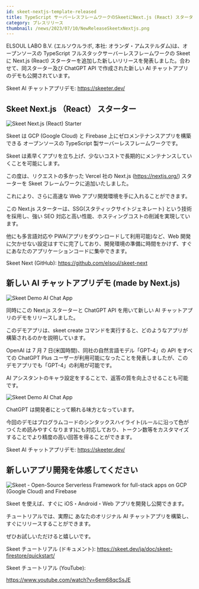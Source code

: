 ```yaml
---
id: skeet-nextjs-template-released
title: TypeScript サーバーレスフレームワークのSkeetにNext.js (React) スターターを追加。新しいAIチャットアプリデモも公開。
category: プレスリリース
thumbnail: /news/2023/07/10/NewReleaseSkeetxNextjs.png
---
```


ELSOUL LABO B.V. (エルソウルラボ, 本社: オランダ・アムステルダム)は、オープンソースの TypeScript フルスタックサーバーレスフレームワークの Skeet に Next.js (React) スターターを追加した新しいリリースを発表しました。合わせて、同スターター及び ChatGPT API で作成された新しい AI チャットアプリのデモも公開されています。

Skeet AI チャットアプリデモ: https://skeeter.dev/

## Skeet Next.js （React） スターター

![Skeet Next.js (React) Starter](/news/2023/07/10/WebAppBoilerplate.png)

Skeet は GCP (Google Cloud) と Firebase 上にゼロメンテナンスアプリを構築できる オープンソースの TypeScript 製サーバーレスフレームワークです。

Skeet は素早くアプリを立ち上げ、少ないコストで長期的にメンテナンスしていくことを可能にします。

この度は、リクエストの多かった Vercel 社の Next.js (https://nextjs.org/) スターターを Skeet フレームワークに追加いたしました。

これにより、さらに高速な Web アプリ開発環境を手に入れることができます。

この Next.js スターターは、SSG(スタティックサイトジェネレート) という技術を採用し、強い SEO 対応と高い性能、ホスティングコストの削減を実現しています。

他にも多言語対応や PWA(アプリをダウンロードして利用可能)など、Web 開発に欠かせない設定はすでに完了しており、開発環境の準備に時間をかけず、すぐにあなたのアプリケーションコードに集中できます。

Skeet Next (GitHub): https://github.com/elsoul/skeet-next

## 新しい AI チャットアプリデモ (made by Next.js)

![Skeet Demo AI Chat App](/news/2023/07/10/CreateChatRoom.png)

同時にこの Next.js スターターと ChatGPT API を用いて新しい AI チャットアプリのデモをリリースしました。

このデモアプリは、skeet create コマンドを実行すると、どのようなアプリが構築されるのかを説明しています。

OpenAI は 7 月 7 日(米国時間)、同社の自然言語モデル「GPT-4」の API をすべての ChatGPT Plus ユーザーが利用可能になったことを発表しましたが、このデモアプリでも「GPT-4」の利用が可能です。

AI アシスタントのキャラ設定をすることで、返答の質を向上させることも可能です。

![Skeet Demo AI Chat App](/news/2023/07/10/ChatWithCodeHighlight.png)

ChatGPT は開発者にとって頼れる味方となっています。

今回のデモはプログラムコードのシンタックスハイライト(ルールに沿って色がつくため読みやすくなります)にも対応しており、トークン数等をカスタマイズすることでより精度の高い回答を得ることができます。

Skeet AI チャットアプリデモ: https://skeeter.dev/

## 新しいアプリ開発を体感してください

![Skeet - Open-Source Serverless Framework for full-stack apps on GCP (Google Cloud) and Firebase](/news/2023/06/13/EffortlessServerlessSkeet.png)

Skeet を使えば、すぐに iOS・Android・Web アプリを開発し公開できます。

チュートリアルでは、実際に あなたのオリジナル AI チャットアプリを構築し、すぐにリリースすることができます。

ぜひお試しいただけると嬉しいです。

Skeet チュートリアル (ドキュメント): https://skeet.dev/ja/doc/skeet-firestore/quickstart/

Skeet チュートリアル (YouTube):

https://www.youtube.com/watch?v=6em68qcSsJE
